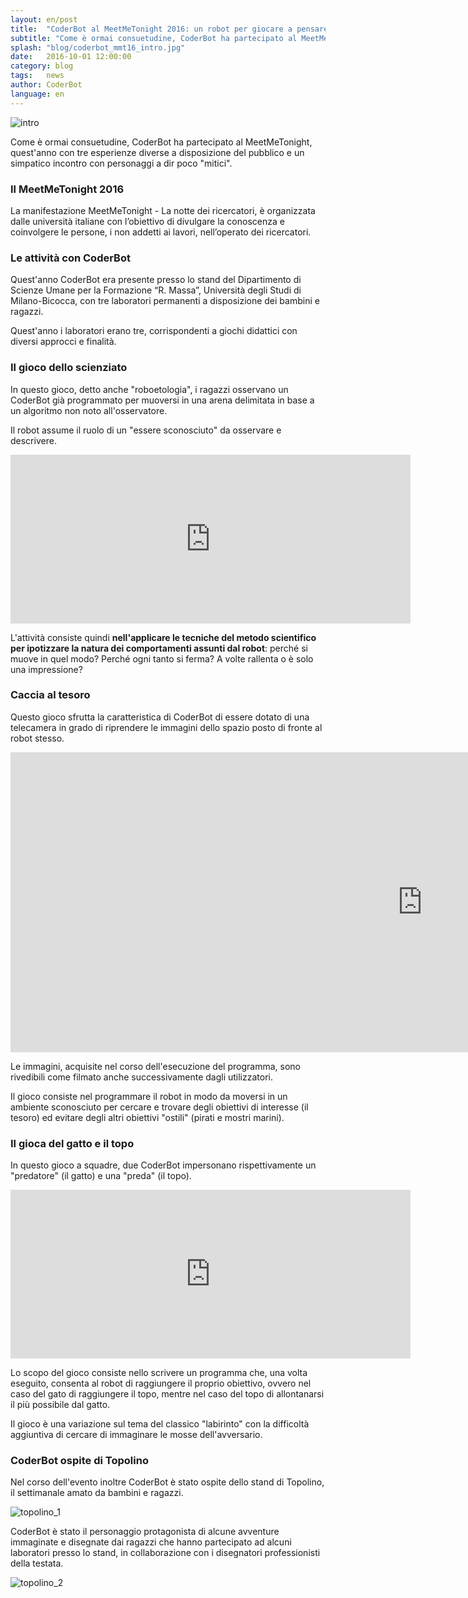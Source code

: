 ```yaml
---
layout: en/post
title:  "CoderBot al MeetMeTonight 2016: un robot per giocare a pensare"
subtitle: "Come è ormai consuetudine, CoderBot ha partecipato al MeetMeTonight, quest'anno con tre esperienze diverse a disposizione del pubblico."
splash: "blog/coderbot_mmt16_intro.jpg"
date:   2016-10-01 12:00:00
category: blog
tags:   news
author: CoderBot
language: en
---
```

![intro]({{site.baseurl}}/img/blog/coderbot_mmt16_intro.jpg)

Come è ormai consuetudine, CoderBot ha partecipato al MeetMeTonight, quest'anno con tre esperienze diverse a disposizione del pubblico e un simpatico incontro con personaggi a dir poco "mitici".

### Il MeetMeTonight 2016
La manifestazione MeetMeTonight - La notte dei ricercatori, è organizzata dalle università italiane con l’obiettivo di divulgare la conoscenza e coinvolgere le persone, i non addetti ai lavori, nell’operato dei ricercatori.

### Le attività con CoderBot
Quest'anno CoderBot era presente presso lo stand del Dipartimento di Scienze Umane per la Formazione “R. Massa”, Università degli Studi di Milano-Bicocca, con tre laboratori permanenti a disposizione dei bambini e ragazzi.

Quest'anno i laboratori erano tre, corrispondenti a giochi didattici con diversi approcci e finalità.

### Il gioco dello scienziato
In questo gioco, detto anche "roboetologia", i ragazzi osservano un CoderBot già programmato per muoversi in una arena delimitata in base a un algoritmo non noto all'osservatore.

Il robot assume il ruolo di un "essere sconosciuto" da osservare e descrivere.

<iframe width="640" height="270" src="https://www.youtube.com/embed/cxE1B5NhufE" frameborder="0" allow="autoplay; encrypted-media" allowfullscreen></iframe>

L'attività consiste quindi **nell'applicare le tecniche del metodo scientifico per ipotizzare la natura dei comportamenti assunti dal robot**: perché si muove in quel modo? Perché ogni tanto si ferma? A volte rallenta o è solo una impressione?

### Caccia al tesoro
Questo gioco sfrutta la caratteristica di CoderBot di essere dotato di una telecamera in grado di riprendere le immagini dello spazio posto di fronte al robot stesso.

<iframe width="1318" height="480" src="https://www.youtube.com/embed/8_wnaHMUuBw" frameborder="0" allow="autoplay; encrypted-media" allowfullscreen></iframe>

Le immagini, acquisite nel corso dell'esecuzione del programma, sono rivedibili come filmato anche successivamente dagli utilizzatori.

Il gioco consiste nel programmare il robot in modo da moversi in un ambiente sconosciuto per cercare e trovare degli obiettivi di interesse (il tesoro) ed evitare degli altri obiettivi "ostili" (pirati e mostri marini).

### Il gioca del gatto e il topo

In questo gioco a squadre, due CoderBot impersonano rispettivamente un "predatore" (il gatto) e una "preda" (il topo).

<iframe width="640" height="270" src="https://www.youtube.com/embed/AH7c45HfQQk" frameborder="0" allow="autoplay; encrypted-media" allowfullscreen></iframe>

Lo scopo del gioco consiste nello scrivere un programma che, una volta eseguito, consenta al robot di raggiungere il proprio obiettivo, ovvero nel caso del gato di raggiungere il topo, mentre nel caso del topo di allontanarsi il più possibile dal gatto.

Il gioco è una variazione sul tema del classico "labirinto" con la difficoltà aggiuntiva di cercare di immaginare le mosse dell'avversario.

### CoderBot ospite di Topolino

Nel corso dell'evento inoltre CoderBot è stato ospite dello stand di Topolino, il settimanale amato da bambini e ragazzi.

![topolino_1]({{site.baseurl}}/img/blog/coderbot_mmt16_topolino_1.jpg)

CoderBot è stato il personaggio protagonista di alcune avventure immaginate e disegnate dai ragazzi che hanno partecipato ad alcuni laboratori presso lo stand, in collaborazione con i disegnatori professionisti della testata.

![topolino_2]({{site.baseurl}}/img/blog/coderbot_mmt16_topolino_2.jpg)
